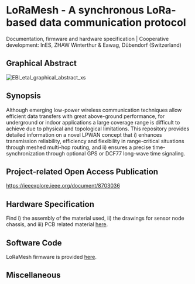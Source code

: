 # LoRaMesh - A synchronous LoRa-based data communication protocol
Documentation, firmware and hardware specification | Cooperative development: InES, ZHAW Winterthur & Eawag, Dübendorf (Switzerland) 

## Graphical Abstract

![EBI_etal_graphical_abstract_xs](https://user-images.githubusercontent.com/12830431/63186131-f5ce3680-c05b-11e9-89f6-2a8b1920fb11.png)

## Synopsis
Although emerging low-power wireless communication techniques allow efficient data transfers with great above-ground performance, for underground or indoor applications a large coverage range is difficult to achieve due to physical and topological limitations. This repository provides detailed information on a novel LPWAN concept that i) enhances transmission reliability, efficiency and flexibility in range-critical situations through meshed multi-hop routing, and ii) ensures a precise time-synchronization through optional GPS or DCF77 long-wave time signaling.

## Project-related Open Access Publication
https://ieeexplore.ieee.org/document/8703036

## Hardware Specification
Find i) the assembly of the material used, ii) the drawings for sensor node chassis, and iii) PCB related material [here](./Hardware).
## Software Code
LoRaMesh firmware is provided [here](./Software).
## Miscellaneous
